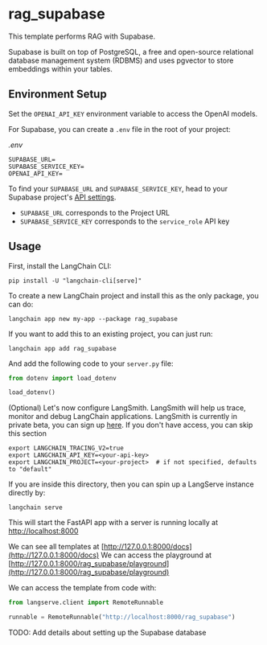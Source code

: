 
# rag_supabase

This template performs RAG with Supabase.

Supabase is built on top of PostgreSQL, a free and open-source relational database management system (RDBMS) and uses pgvector to store embeddings within your tables.

## Environment Setup

Set the `OPENAI_API_KEY` environment variable to access the OpenAI models.

For Supabase, you can create a `.env` file in the root of your project:

_.env_
```shell
SUPABASE_URL=
SUPABASE_SERVICE_KEY=
OPENAI_API_KEY=
```

To find your `SUPABASE_URL` and `SUPABASE_SERVICE_KEY`, head to your Supabase project's [API settings](https://supabase.com/dashboard/project/_/settings/api). 

- `SUPABASE_URL` corresponds to the Project URL
- `SUPABASE_SERVICE_KEY` corresponds to the `service_role` API key

## Usage

First, install the LangChain CLI:

```shell
pip install -U "langchain-cli[serve]"
```

To create a new LangChain project and install this as the only package, you can do:

```shell
langchain app new my-app --package rag_supabase
```

If you want to add this to an existing project, you can just run:

```shell
langchain app add rag_supabase
```

And add the following code to your `server.py` file:

```python
from dotenv import load_dotenv

load_dotenv()
```

(Optional) Let's now configure LangSmith. 
LangSmith will help us trace, monitor and debug LangChain applications. 
LangSmith is currently in private beta, you can sign up [here](https://smith.langchain.com/). 
If you don't have access, you can skip this section

```shell
export LANGCHAIN_TRACING_V2=true
export LANGCHAIN_API_KEY=<your-api-key>
export LANGCHAIN_PROJECT=<your-project>  # if not specified, defaults to "default"
```

If you are inside this directory, then you can spin up a LangServe instance directly by:

```shell
langchain serve
```

This will start the FastAPI app with a server is running locally at 
[http://localhost:8000](http://localhost:8000)

We can see all templates at [http://127.0.0.1:8000/docs](http://127.0.0.1:8000/docs)
We can access the playground at [http://127.0.0.1:8000/rag_supabase/playground](http://127.0.0.1:8000/rag_supabase/playground)  

We can access the template from code with:

```python
from langserve.client import RemoteRunnable

runnable = RemoteRunnable("http://localhost:8000/rag_supabase")
```

TODO: Add details about setting up the Supabase database